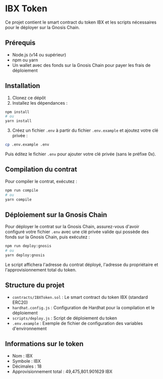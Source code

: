 # IBX Token

Ce projet contient le smart contract du token IBX et les scripts nécessaires pour le déployer sur la Gnosis Chain.

## Prérequis

- Node.js (v14 ou supérieur)
- npm ou yarn
- Un wallet avec des fonds sur la Gnosis Chain pour payer les frais de déploiement

## Installation

1. Clonez ce dépôt
2. Installez les dépendances :

```bash
npm install
# ou
yarn install
```

3. Créez un fichier `.env` à partir du fichier `.env.example` et ajoutez votre clé privée :

```bash
cp .env.example .env
```

Puis éditez le fichier `.env` pour ajouter votre clé privée (sans le préfixe 0x).

## Compilation du contrat

Pour compiler le contrat, exécutez :

```bash
npm run compile
# ou
yarn compile
```

## Déploiement sur la Gnosis Chain

Pour déployer le contrat sur la Gnosis Chain, assurez-vous d'avoir configuré votre fichier `.env` avec une clé privée valide qui possède des fonds sur la Gnosis Chain, puis exécutez :

```bash
npm run deploy:gnosis
# ou
yarn deploy:gnosis
```

Le script affichera l'adresse du contrat déployé, l'adresse du propriétaire et l'approvisionnement total du token.

## Structure du projet

- `contracts/IBXToken.sol` : Le smart contract du token IBX (standard ERC20)
- `hardhat.config.js` : Configuration de Hardhat pour la compilation et le déploiement
- `scripts/deploy.js` : Script de déploiement du token
- `.env.example` : Exemple de fichier de configuration des variables d'environnement

## Informations sur le token

- Nom : IBX
- Symbole : IBX
- Décimales : 18
- Approvisionnement total : 49,475,801.901629 IBX
